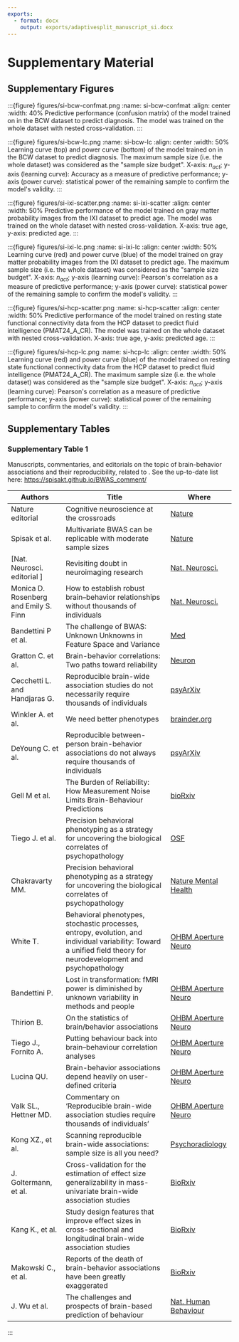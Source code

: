 ```yaml
---
exports:
  - format: docx
    output: exports/adaptivesplit_manuscript_si.docx
---
```

# Supplementary Material

## Supplementary Figures


:::{figure} figures/si-bcw-confmat.png
:name: si-bcw-confmat
:align: center
:width: 40%
Predictive performance (confusion matrix) of the model trained on in the BCW dataset to predict diagnosis. The model was trained on the whole dataset with nested cross-validation.
:::

:::{figure} figures/si-bcw-lc.png
:name: si-bcw-lc
:align: center
:width: 50%
Learning curve (top) and power curve (bottom) of the model trained on in the BCW dataset to predict diagnosis. The maximum sample size (i.e. the whole dataset) was considered as the "sample size budget". X-axis: $n_{act}$; y-axis (learning curve): Accuracy as a measure of predictive performance; y-axis (power curve): statistical power of the remaining sample to confirm the model's validity.
:::

:::{figure} figures/si-ixi-scatter.png
:name: si-ixi-scatter
:align: center
:width: 50%
Predictive performance of the model trained on gray matter probability images from the IXI dataset to predict age. The model was trained on the whole dataset with nested cross-validation. X-axis: true age, y-axis: predicted age.
:::

:::{figure} figures/si-ixi-lc.png
:name: si-ixi-lc
:align: center
:width: 50%
Learning curve (red) and power curve (blue) of the model trained on gray matter probability images from the IXI dataset to predict age. The maximum sample size (i.e. the whole dataset) was considered as the "sample size budget". X-axis: $n_{act}$; y-axis (learning curve): Pearson's correlation as a measure of predictive performance; y-axis (power curve): statistical power of the remaining sample to confirm the model's validity.
:::

:::{figure} figures/si-hcp-scatter.png
:name: si-hcp-scatter
:align: center
:width: 50%
Predictive performance of the model trained on resting state functional connectivity data from the HCP dataset to predict fluid intelligence (PMAT24_A_CR). The model was trained on the whole dataset with nested cross-validation. X-axis: true age, y-axis: predicted age.
:::


:::{figure} figures/si-hcp-lc.png
:name: si-hcp-lc
:align: center
:width: 50%
Learning curve (red) and power curve (blue) of the model trained on resting state functional connectivity data from the HCP dataset to predict fluid intelligence (PMAT24_A_CR). The maximum sample size (i.e. the whole dataset) was considered as the "sample size budget". X-axis: $n_{act}$; y-axis (learning curve): Pearson's correlation as a measure of predictive performance; y-axis (power curve): statistical power of the remaining sample to confirm the model's validity.
:::

## Supplementary Tables

### Supplementary Table 1
Manuscripts, commentaries, and editorials on the topic of brain-behavior associations and their reproducibility, related to [](https://doi.org/10.1038/s41586-022-04492-9). See the up-to-date list here: https://spisakt.github.io/BWAS_comment/

| Authors                               | Title                                                                                                      | Where                                                                                                               |
|---------------------------------------|------------------------------------------------------------------------------------------------------------|---------------------------------------------------------------------------------------------------------------------|
| Nature editorial                 | Cognitive neuroscience at the crossroads                                                                  | [Nature](https://www.nature.com/articles/d41586-022-02283-w)      
|  Spisak et al.                      |      Multivariate BWAS can be replicable with moderate sample sizes | [Nature](https://doi.org/10.1038/s41586-023-05745-x) |
| [Nat. Neurosci. editorial ]         | Revisiting doubt in neuroimaging research                                                                  | [Nat. Neurosci.](https://doi.org/10.1038/s41593-022-01125-2)                                                |
| Monica D. Rosenberg and Emily S. Finn | How to establish robust brain–behavior relationships without thousands of individuals                      | [Nat. Neurosci.](https://doi.org/10.1038/s41593-022-01110-9)                                                |
| Bandettini P et al.                   | The challenge of BWAS: Unknown Unknowns in Feature Space and Variance                                      | [Med](http://www.thebrainblog.org/2022/07/04/the-challenge-of-bwas-unknown-unknowns-in-feature-space-and-variance/) |
| Gratton C. et al.                     | Brain-behavior correlations: Two paths toward reliability                                                  | [Neuron](https://doi.org/10.1016/j.neuron.2022.04.018)                                                |
| Cecchetti L. and Handjaras G.         | Reproducible brain-wide association studies do not necessarily require thousands of individuals     | [psyArXiv](10.31234/osf.io/c8xwe)                                                                              |
| Winkler A. et al.                     | We need better phenotypes                                                                                  | [brainder.org](https://brainder.org/2022/05/04/we-need-better-phenotypes/)                                          |
| DeYoung C. et al.                     | Reproducible between-person brain-behavior associations do not always require thousands of individuals                              | [psyArXiv](10.31234/osf.io/sfnmk)                                                                              |
| Gell M et al.                         | The Burden of Reliability: How Measurement Noise Limits Brain-Behaviour Predictions                        | [bioRxiv](https://doi.org/10.1101/2023.02.09.527898)                                             |
| Tiego J. et al.                       | Precision behavioral phenotyping as a strategy for uncovering the biological correlates of psychopathology | [OSF](10.31219/osf.io/geh6q)                                                                                        |
| Chakravarty MM.                       | Precision behavioral phenotyping as a strategy for uncovering the biological correlates of psychopathology | [Nature Mental Health](https://doi.org/10.1038/s44220-023-00057-5)            | 
| White T.                       | Behavioral phenotypes, stochastic processes, entropy, evolution, and individual variability: Toward a unified field theory for neurodevelopment and psychopathology | [OHBM Aperture Neuro](https://doi.org/10.52294/c900ce20-3ffd-4545-8c15-3ec532b2ee3b)            | 
| Bandettini P.                       | Lost in transformation: fMRI power is diminished by unknown variability in methods and people | [OHBM Aperture Neuro](10.52294/725139d7-0b8a-49dc-a81d-ba2ca64ff6d9)            | 
| Thirion B.                       | On the statistics of brain/behavior associations | [OHBM Aperture Neuro](10.52294/51f2e656-d4da-457e-851e-139131a68f14)           | 
| Tiego J., Fornito A.                     | Putting behaviour back into brain–behaviour correlation analyses | [OHBM Aperture Neuro](10.52294/2f9c5854-d10b-44ab-93fa-d485ef5b24f1)            | 
| Lucina QU.                     | Brain-behavior associations depend heavily on user-defined criteria | [OHBM Aperture Neuro](https://doi.org/10.52294/5ba14033-72bb-4915-81a3-fa221302818a) | 
| Valk SL., Hettner MD.                     |   Commentary on ‘Reproducible brain-wide association studies require thousands of individuals’ | [OHBM Aperture Neuro](10.52294/de841a29-d684-4707-9042-5bbd3d764f84)            | 
| Kong XZ., et al.                   | Scanning reproducible brain-wide associations: sample size is all you need? | [Psychoradiology](https://doi.org/10.1093/psyrad/kkac010)            | 
| J. Goltermann, et al. | Cross-validation for the estimation of effect size generalizability in mass-univariate brain-wide association studies | [BioRxiv](https://doi.org/10.1101/2023.03.29.534696) | 
| Kang K., et al. | Study design features that improve effect sizes in cross-sectional and longitudinal brain-wide association studies | [BioRxiv](https://doi.org/10.1101/2023.05.29.542742) |
| Makowski C., et al. | Reports of the death of brain-behavior associations have been greatly exaggerated |[BioRxiv]( https://doi.org/10.1101/2023.06.16.545340) |
| J. Wu et al.  | The challenges and prospects of brain-based prediction of behaviour | [Nat. Human Behaviour](https://doi.org/10.1038/s41562-023-01670-1) | 

:::